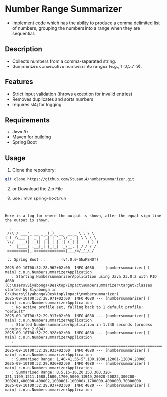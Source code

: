 # Number Range Summarizer

- Implement code which has the ability to produce a comma delimited list of numbers, grouping the numbers into a range when they are sequential.

## Description
- Collects numbers from a comma-separated string.
- Summarizes consecutive numbers into ranges (e.g., 1-3,5,7-9).

## Features
- Strict input validation (throws exception for invalid entries)
- Removes duplicates and sorts numbers
- requires sl4j for logging

## Requirements
- Java 8+
- Maven for building
- Spring Boot 

## Usage
1. Clone the repository:
```bash
git clone https://github.com/Stusam14/numbersummarizer.git
```
2. or Download the Zip File

3. use : mvn spring-boot:run
```


Here is a log for where the output is shown, after the equal sign line the output is shown.

  .   ____          _            __ _ _
 /\\ / ___'_ __ _ _(_)_ __  __ _ \ \ \ \
( ( )\___ | '_ | '_| | '_ \/ _` | \ \ \ \
 \\/  ___)| |_)| | | | | || (_| |  ) ) ) )
  '  |____| .__|_| |_|_| |_\__, | / / / /
 =========|_|==============|___/=/_/_/_/

 :: Spring Boot ::       (v4.0.0-SNAPSHOT)

2025-09-10T00:32:28.962+02:00  INFO 4080 --- [numbersummarizer] [           main] c.n.n.NumbersummarizerApplication     
   : Starting NumbersummarizerApplication using Java 23.0.2 with PID 4080 (C:\Users\Siyabonga\Desktop\Impact\numbersummarizer\target\classes started by Siyabonga in C:\Users\Siyabonga\Desktop\Impact\numbersummarizer)
2025-09-10T00:32:28.971+02:00  INFO 4080 --- [numbersummarizer] [           main] c.n.n.NumbersummarizerApplication     
   : No active profile set, falling back to 1 default profile: "default"
2025-09-10T00:32:29.917+02:00  INFO 4080 --- [numbersummarizer] [           main] c.n.n.NumbersummarizerApplication     
   : Started NumbersummarizerApplication in 1.748 seconds (process running for 2.694)
2025-09-10T00:32:29.928+02:00  INFO 4080 --- [numbersummarizer] [           main] c.n.n.NumbersummarizerApplication     
   : ================================================================================================================================================================
2025-09-10T00:32:29.933+02:00  INFO 4080 --- [numbersummarizer] [           main] c.n.n.NumbersummarizerApplication     
   : Summarised Range: 1,40-41,55-57,100,1000,12001-12004,20000
2025-09-10T00:32:29.936+02:00  INFO 4080 --- [numbersummarizer] [           main] c.n.n.NumbersummarizerApplication     
   : Summarised Range: 0,5,15-16,20,150,300,320-321,1199,1211,1588,1600,1700,5000,13949,20020-20022,300200-300201,400000-400002,1000001-1000003,1700000,4000000,70000000
2025-09-10T00:32:29.937+02:00  INFO 4080 --- [numbersummarizer] [           main] c.n.n.NumbersummarizerApplication 
